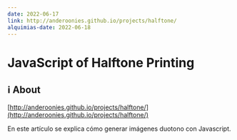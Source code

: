 ```yaml
---
date: 2022-06-17
link: http://anderoonies.github.io/projects/halftone/
alquimias-date: 2022-06-18
---
```


# JavaScript of Halftone Printing

## ℹ️ About

[http://anderoonies.github.io/projects/halftone/](http://anderoonies.github.io/projects/halftone/)

En este artículo se explica cómo generar imágenes duotono con Javascript.

